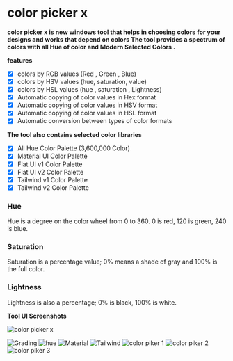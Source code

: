 # color picker x
**color picker x is new windows tool that helps in choosing colors for your designs and works that depend on colors
The tool provides a spectrum of colors with all Hue of color and Modern Selected Colors .**

**features** 

- [x] colors by RGB values (Red , Green , Blue)
- [x] colors by HSV values (hue, saturation, value)
- [x] colors by HSL values (hue , saturation , Lightness)
- [x] Automatic copying of color values in Hex format
- [x] Automatic copying of color values in HSV format
- [x] Automatic copying of color values in HSL format
- [x] Automatic conversion between types of color formats

**The tool also contains selected color libraries**

- [x] All Hue Color Palette (3,600,000 Color)
- [x] Material UI Color Palette
- [x] Flat UI v1 Color Palette
- [x] Flat UI v2 Color Palette
- [x] Tailwind v1 Color Palette
- [x] Tailwind v2 Color Palette

### Hue 
Hue is a degree on the color wheel from 0 to 360. 0 is red, 120 is green, 240 is blue.

### Saturation 
Saturation is a percentage value; 0% means a shade of gray and 100% is the full color.

### Lightness 
Lightness is also a percentage; 0% is black, 100% is white.


**Tool UI Screenshots**

![color picker x](https://user-images.githubusercontent.com/11804864/173130508-2bd59e4b-15c6-4665-8e55-07c9a0ef3b49.png)

![Grading](https://user-images.githubusercontent.com/11804864/172685519-137c95b3-0b71-4cf4-85b5-aa434ab189bf.png)
![hue](https://user-images.githubusercontent.com/11804864/172685522-ae5c099a-2f6b-4879-b1d7-41b9e19b10d2.png)
![Material](https://user-images.githubusercontent.com/11804864/172685527-2c54830d-34d0-420e-8a78-09c84cd6b294.png)
![Tailwind](https://user-images.githubusercontent.com/11804864/172685530-d7423a84-f537-424d-9abd-3bd5ce50ba28.png)
![color piker 1](https://user-images.githubusercontent.com/11804864/172685381-dd9bdfb1-6217-4603-8720-8fb2658bb151.png)
![color piker 2](https://user-images.githubusercontent.com/11804864/172685505-d9de341f-7b45-44c8-a35b-257a9528b676.png)
![color piker 3](https://user-images.githubusercontent.com/11804864/172685512-e595c8ec-5fbe-4ea9-b82f-c5f47749c45b.png)

